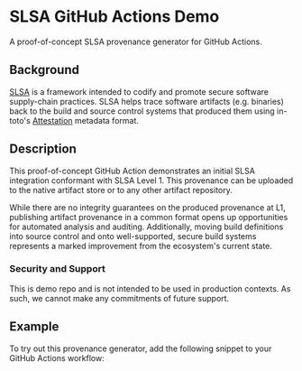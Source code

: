 # SLSA GitHub Actions Demo

A proof-of-concept SLSA provenance generator for GitHub Actions.

## Background

[SLSA](https://github.com/slsa-framework/slsa) is a framework intended to codify
and promote secure software supply-chain practices. SLSA helps trace software
artifacts (e.g. binaries) back to the build and source control systems that
produced them using in-toto's
[Attestation](https://github.com/in-toto/attestation/blob/main/spec/README.md)
metadata format.

## Description

This proof-of-concept GitHub Action demonstrates an initial SLSA integration
conformant with SLSA Level 1. This provenance can be uploaded to the native
artifact store or to any other artifact repository.

While there are no integrity guarantees on the produced provenance at L1,
publishing artifact provenance in a common format opens up opportunities for
automated analysis and auditing. Additionally, moving build definitions into
source control and onto well-supported, secure build systems represents a marked
improvement from the ecosystem's current state.

### Security and Support

This is demo repo and is not intended to be used in production contexts. As
such, we cannot make any commitments of future support.

## Example

To try out this provenance generator, add the following snippet to your GitHub
Actions workflow:
